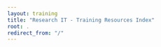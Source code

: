 ```yaml
---
layout: training
title: "Research IT - Training Resources Index"
root: .
redirect_from: "/"
---
```

